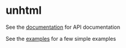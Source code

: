 unhtml
======

See the [documentation](http://godoc.org/github.com/Wessie/unhtml) for API documentation

See the [examples](https://github.com/Wessie/unhtml/blob/master/examples/) for a few simple examples
